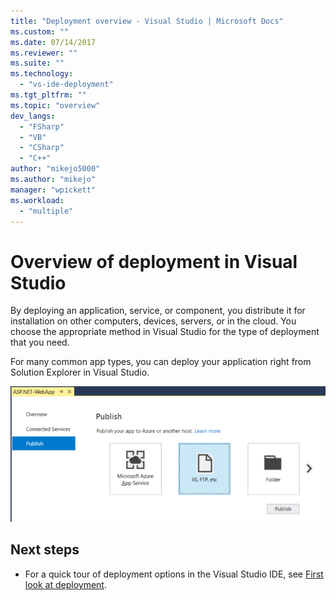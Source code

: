 ```yaml
---
title: "Deployment overview - Visual Studio | Microsoft Docs"
ms.custom: ""
ms.date: 07/14/2017
ms.reviewer: ""
ms.suite: ""
ms.technology: 
  - "vs-ide-deployment"
ms.tgt_pltfrm: ""
ms.topic: "overview"
dev_langs: 
  - "FSharp"
  - "VB"
  - "CSharp"
  - "C++"
author: "mikejo5000"
ms.author: "mikejo"
manager: "wpickett"
ms.workload: 
  - "multiple"
---
```


# Overview of deployment in Visual Studio

By deploying an application, service, or component, you distribute it for installation on other computers, devices, servers, or in the cloud. You choose the appropriate method in Visual Studio for the type of deployment that you need. 

For many common app types, you can deploy your application right from Solution Explorer in Visual Studio.

![Choose a publishing option](../deployment/media/quickstart-publish-iis-ftp.png)

## Next steps

* For a quick tour of deployment options in the Visual Studio IDE, see [First look at deployment](../deployment/deploying-applications-services-and-components.md).
